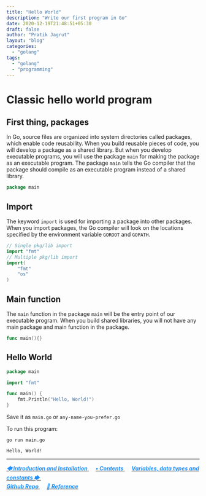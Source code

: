 ```yaml
---
title: "Hello World"
description: "Write our first program in Go"
date: 2020-12-19T21:48:51+05:30
draft: false
author: "Pratik Jagrut"
layout: "blog"
categories:
  - "golang"
tags:
  - "golang"
  - "programming"
---
```


# Classic hello world program

## First thing, packages
In Go, source files are organized into system directories called packages, which enable code reusability.
When you build reusable pieces of code, you will develop a package as a shared library. But when you develop executable programs, you will use the package `main` for making the package as an executable program. The package `main` tells the Go compiler that the package should compile as an executable program instead of a shared library.

```go
package main
```

## Import
The keyword `import` is used for importing a package into other packages. 
When you import packages, the Go compiler will look on the locations specified by the environment variable `GOROOT` and `GOPATH`.

```go
// Single pkg/lib import
import "fmt"
// Multiple pkg/lib import
import(
    "fmt"
    "os"
)
```

## Main function
The `main` function in the package `main` will be the entry point of our executable program. 
When you build shared libraries, you will not have any main package and main function in the package.

```go
func main(){}
```
## Hello World

```go
package main

import "fmt"

func main() {
    fmt.Println("Hello, World!")
}
```

Save it as `main.go` or `any-name-you-prefer.go`

To run this program:
```shell
go run main.go

Hello, World!
```

<hr>

<a href="/blog/golang/introduction">
  <b style="color:DodgerBlue">
    <i>🡄 Introduction and Installation</i>
  </b>
</a> &emsp;

<a href="/blog/golang/contents">
  <b style="color:DodgerBlue">
    <i>• Contents</i>
  </b>
</a>  &emsp;

<a href="/blog/golang/vdc">
  <b style="color:DodgerBlue">
    <i>Variables, data types and constants 🡆</i>
  </b>
</a>  &emsp;

<br>

<a href="https://github.com/pratikjagrut/go-tutorial/tree/master/01_helloworld" target="_blank">
  <b style="color:DodgerBlue" class="fab fa-github">
    <i>Github Repo</i>
  </b>
</a>  &emsp;

<a href="https://github.com/pratikjagrut/go-tutorial/blob/master/REFERENCE.md" target="_blank">
  <b style="color:DodgerBlue">
    <i>&#128279; Reference</i>
  </b>
</a>
